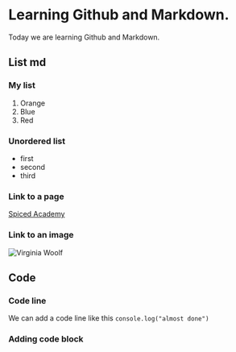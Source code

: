 # Learning Github and Markdown.

Today we are learning Github and Markdown.

## List md

### My list
1. Orange
2. Blue
3. Red

### Unordered list
- first
- second
- third

### Link to a page
[Spiced Academy](https://www.spiced-academy.com/en/program/full-stack-web-development) 

### Link to an image
![Virginia Woolf](https://cdn.britannica.com/82/138382-050-2E8FCB26/Virginia-Woolf.jpg "Virginia Woolf")

## Code
### Code line

We can add a code line like this `console.log("almost done")`

### Adding code block

